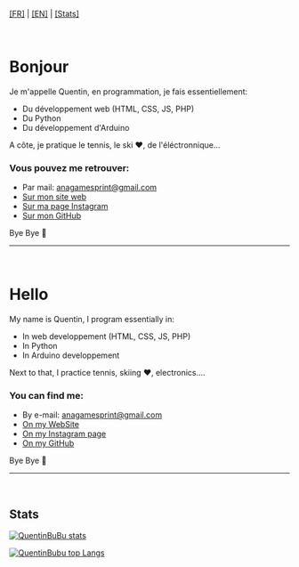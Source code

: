 [[FR]](#fr) | [[EN]](#en) | [[Stats]](#stats)

<a name="fr"></a>
<br />

# Bonjour

Je m'appelle Quentin, en programmation, je fais essentiellement:
- Du développement web (HTML, CSS, JS, PHP)
- Du Python
- Du développement d'Arduino

A côte, je pratique le tennis, le ski ❤, de l'éléctronnique...

### Vous pouvez me retrouver:

- Par mail: anagamesprint@gmail.com
- [Sur mon site web](https://quentinbubu.github.io)
- [Sur ma page Instagram](https://instagram.com/Quentin_bubu)
- [Sur mon GitHub](https://github.com/QuentinBubu)

Bye Bye 👋

---

<a name="en"></a>
<br />

# Hello

My name is Quentin, I program essentially in:
- In web developpement (HTML, CSS, JS, PHP)
- In Python
- In Arduino developpement

Next to that, I practice tennis, skiing ❤, electronics....

### You can find me:

- By e-mail: anagamesprint@gmail.com
- [On my WebSite](https://quentinbubu.github.io)
- [On my Instagram page](https://instagram.com/Quentin_bubu)
- [On my GitHub](https://github.com/QuentinBubu)

Bye Bye 👋

---

<a name="stats"></a>
<br />

## Stats

[![QuentinBuBu stats](https://github-readme-stats.vercel.app/api?username=QuentinBubu&count_private=true&show_icons=true)](https://github.com/QuentinBubu)

[![QuentinBubu top Langs](https://github-readme-stats.vercel.app/api/top-langs/?username=QuentinBubu&langs_count=15)](https://github.com/QuentinBubu)

<!--[![QuentinBubu wakatime stats](https://github-readme-stats.vercel.app/api/wakatime?username=QuentinBubu)](https://github.com/QuentinBubu)-->
